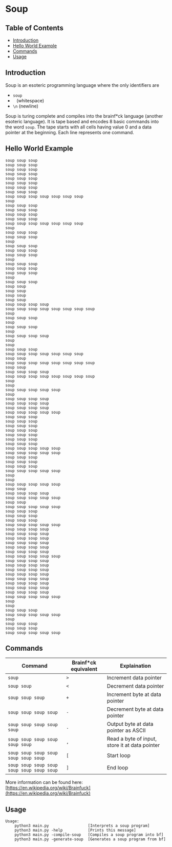 # Soup

## Table of Contents

-   [Introduction](#introduction)
-   [Hello World Example](#hello-world-example)
-   [Commands](#commands)
-   [Usage](#usage)

## Introduction

Soup is an esoteric programming language where the only identifiers are

-   `soup`
-   ` ` (whitespace)
-   `\n` (newline)

Soup is turing complete and compiles into the brainf\*ck language (another esoteric language). It is tape based and encodes 8 basic commands into the word `soup`. The tape starts with all cells having value 0 and a data pointer at the beginning. Each line represents one command.

## Hello World Example

```
soup soup soup
soup soup soup
soup soup soup
soup soup soup
soup soup soup
soup soup soup
soup soup soup
soup soup soup
soup soup soup soup soup soup soup
soup
soup soup soup
soup soup soup
soup soup soup
soup soup soup
soup soup soup soup soup soup soup
soup
soup soup soup
soup soup soup
soup
soup soup soup
soup soup soup
soup soup soup
soup
soup soup soup
soup soup soup
soup soup soup
soup
soup soup soup
soup soup
soup soup
soup soup
soup soup
soup soup soup soup
soup soup soup soup soup soup soup soup
soup
soup soup soup
soup
soup soup soup
soup
soup soup soup soup
soup
soup
soup soup soup
soup soup soup soup soup soup soup
soup soup
soup soup soup soup soup soup soup soup
soup soup
soup soup soup soup
soup soup soup soup soup soup soup soup
soup
soup
soup soup soup soup soup
soup
soup soup soup soup
soup soup soup soup
soup soup soup soup
soup soup soup soup soup
soup soup soup
soup soup soup
soup soup soup
soup soup soup
soup soup soup
soup soup soup
soup soup soup
soup soup soup soup soup
soup soup soup soup soup
soup soup soup
soup soup soup
soup soup soup
soup soup soup soup soup
soup
soup
soup soup soup soup soup
soup soup
soup soup soup soup
soup soup soup soup soup
soup soup
soup soup soup soup soup
soup soup soup
soup soup soup
soup soup soup
soup soup soup soup soup
soup soup soup soup
soup soup soup soup
soup soup soup soup
soup soup soup soup
soup soup soup soup
soup soup soup soup
soup soup soup soup soup
soup soup soup soup
soup soup soup soup
soup soup soup soup
soup soup soup soup
soup soup soup soup
soup soup soup soup
soup soup soup soup
soup soup soup soup
soup soup soup soup soup
soup
soup
soup soup soup
soup soup soup soup soup
soup
soup soup soup
soup soup soup
soup soup soup soup soup
```

## Commands

| Command | Brainf\*ck equivalent | Explaination |
| --- | --- | --- |
| `soup` | `>` | Increment data pointer |
| `soup soup` | `<` | Decrement data pointer |
| `soup soup soup` | `+` | Increment byte at data pointer |
| `soup soup soup soup` | `-` | Decrement byte at data pointer |
| `soup soup soup soup soup` | `.` | Output byte at data pointer as ASCII |
| `soup soup soup soup soup soup` | `,` | Read a byte of input, store it at data pointer |
| `soup soup soup soup soup soup soup` | `[` | Start loop |
| `soup soup soup soup soup soup soup soup` | `]` | End loop |

More information can be found here: [https://en.wikipedia.org/wiki/Brainfuck](https://en.wikipedia.org/wiki/Brainfuck)

## Usage

```
Usage:
    python3 main.py                 [Interprets a soup program]
    python3 main.py -help           [Prints this message]
    python3 main.py -compile-soup   [Compiles a soup program into bf]
    python3 main.py -generate-soup  [Generates a soup program from bf]
```
